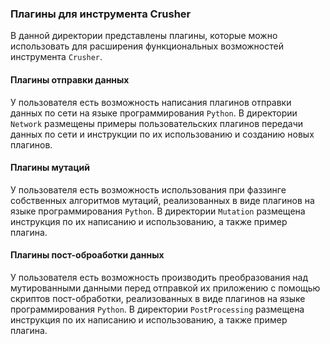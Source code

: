 ### Плагины для инструмента Crusher
В данной директории представлены плагины, которые можно использовать для расширения функциональных возможностей инструмента `Crusher`.

#### Плагины отправки данных
У пользователя есть возможность написания плагинов отправки данных по сети на языке программирования `Python`. 
В директории `Network` размещены примеры пользовательских плагинов передачи данных по сети и инструкции по их использованию
и созданию новых плагинов.

#### Плагины мутаций  
У пользователя есть возможность использования при фаззинге собственных алгоритмов мутаций, реализованных в виде плагинов на языке программирования `Python`. 
В директории `Mutation` размещена инструкция по их написанию и использованию, а также пример плагина.

#### Плагины пост-оброаботки данных  
У пользователя есть возможность производить преобразования над мутированными данными перед отправкой их приложению с помощью скриптов пост-обработки, реализованных в виде плагинов на языке программирования `Python`. 
В директории `PostProcessing` размещена инструкция по их написанию и использованию, а также пример плагина.
